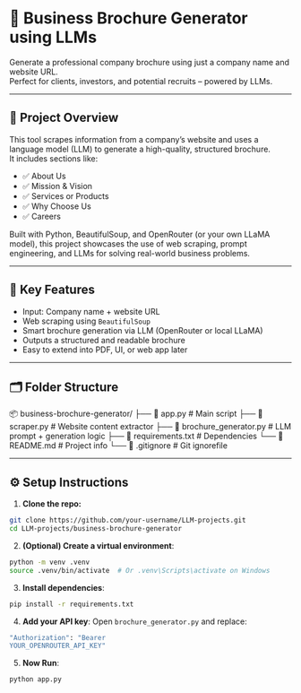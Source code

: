 # 🧾 Business Brochure Generator using LLMs

Generate a professional company brochure using just a company name and website URL.  
Perfect for clients, investors, and potential recruits – powered by LLMs.

---

## 🚀 Project Overview

This tool scrapes information from a company’s website and uses a language model (LLM) to generate a high-quality, structured brochure.  
It includes sections like:

- ✅ About Us  
- ✅ Mission & Vision  
- ✅ Services or Products  
- ✅ Why Choose Us  
- ✅ Careers

Built with Python, BeautifulSoup, and OpenRouter (or your own LLaMA model), this project showcases the use of web scraping, prompt engineering, and LLMs for solving real-world business problems.

---

## 🧠 Key Features

-  Input: Company name + website URL
-  Web scraping using `BeautifulSoup`
-  Smart brochure generation via LLM (OpenRouter or local LLaMA)
-  Outputs a structured and readable brochure
-  Easy to extend into PDF, UI, or web app later

---

## 🗂️ Folder Structure
📦 business-brochure-generator/
├── 📄 app.py                 # Main script
├── 📄 scraper.py             # Website content extractor
├── 📄 brochure_generator.py  # LLM prompt + generation logic
├── 📄 requirements.txt       # Dependencies
└── 📄 README.md              # Project info
└── 📄 .gitignore             # Git ignorefile


---

## ⚙️ Setup Instructions

1. **Clone the repo:**

```bash
git clone https://github.com/your-username/LLM-projects.git
cd LLM-projects/business-brochure-generator
```
2. **(Optional) Create a virtual environment**:
```bash
python -m venv .venv
source .venv/bin/activate  # Or .venv\Scripts\activate on Windows
```
3. **Install dependencies**:
```bash
pip install -r requirements.txt
```
4. **Add your API key**:
Open `brochure_generator.py` and replace:
```bash
"Authorization": "Bearer
YOUR_OPENROUTER_API_KEY"
```
5. **Now Run**:
```bash
python app.py
```
